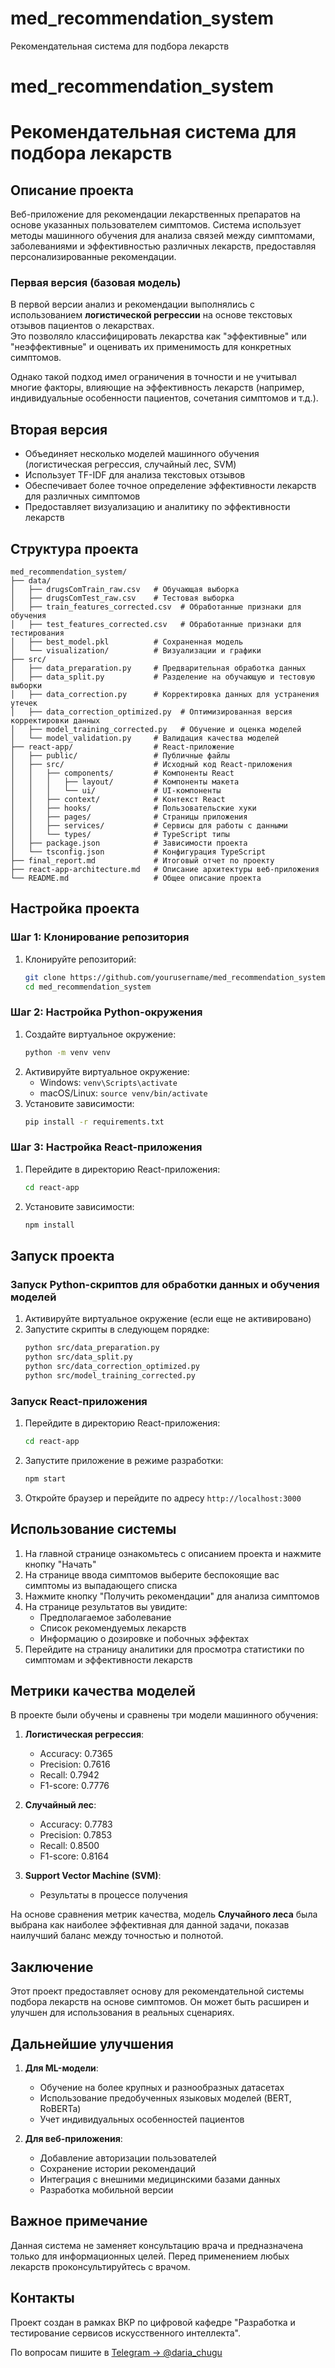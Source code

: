 # med_recommendation_system
Рекомендательная система для подбора лекарств

# med_recommendation_system
# Рекомендательная система для подбора лекарств

## Описание проекта

Веб-приложение для рекомендации лекарственных препаратов на основе указанных пользователем симптомов. Система использует методы машинного обучения для анализа связей между симптомами, заболеваниями и эффективностью различных лекарств, предоставляя персонализированные рекомендации.

### Первая версия (базовая модель)

В первой версии анализ и рекомендации выполнялись с использованием **логистической регрессии** на основе текстовых отзывов пациентов о лекарствах.  
Это позволяло классифицировать лекарства как "эффективные" или "неэффективные" и оценивать их применимость для конкретных симптомов.

Однако такой подход имел ограничения в точности и не учитывал многие факторы, влияющие на эффективность лекарств (например, индивидуальные особенности пациентов, сочетания симптомов и т.д.).

## Вторая версия 
   - Объединяет несколько моделей машинного обучения (логистическая регрессия, случайный лес, SVM)
   - Использует TF-IDF для анализа текстовых отзывов
   - Обеспечивает более точное определение эффективности лекарств для различных симптомов
   - Предоставляет визуализацию и аналитику по эффективности лекарств

## Структура проекта

```
med_recommendation_system/
├── data/
│   ├── drugsComTrain_raw.csv   # Обучающая выборка
│   ├── drugsComTest_raw.csv    # Тестовая выборка
│   ├── train_features_corrected.csv  # Обработанные признаки для обучения
│   ├── test_features_corrected.csv   # Обработанные признаки для тестирования
│   ├── best_model.pkl          # Сохраненная модель
│   └── visualization/          # Визуализации и графики
├── src/
│   ├── data_preparation.py     # Предварительная обработка данных
│   ├── data_split.py           # Разделение на обучающую и тестовую выборки
│   ├── data_correction.py      # Корректировка данных для устранения утечек
│   ├── data_correction_optimized.py  # Оптимизированная версия корректировки данных
│   ├── model_training_corrected.py   # Обучение и оценка моделей
│   └── model_validation.py     # Валидация качества моделей
├── react-app/                  # React-приложение
│   ├── public/                 # Публичные файлы
│   ├── src/                    # Исходный код React-приложения
│   │   ├── components/         # Компоненты React
│   │   │   ├── layout/         # Компоненты макета
│   │   │   └── ui/             # UI-компоненты
│   │   ├── context/            # Контекст React
│   │   ├── hooks/              # Пользовательские хуки
│   │   ├── pages/              # Страницы приложения
│   │   ├── services/           # Сервисы для работы с данными
│   │   └── types/              # TypeScript типы
│   ├── package.json            # Зависимости проекта
│   └── tsconfig.json           # Конфигурация TypeScript
├── final_report.md             # Итоговый отчет по проекту
├── react-app-architecture.md   # Описание архитектуры веб-приложения
└── README.md                   # Общее описание проекта
```

## Настройка проекта

### Шаг 1: Клонирование репозитория

1. Клонируйте репозиторий:
   ```bash
   git clone https://github.com/yourusername/med_recommendation_system.git
   cd med_recommendation_system
   ```

### Шаг 2: Настройка Python-окружения

1. Создайте виртуальное окружение:
   ```bash
   python -m venv venv
   ```
2. Активируйте виртуальное окружение:
   - Windows: `venv\Scripts\activate`
   - macOS/Linux: `source venv/bin/activate`
3. Установите зависимости:
   ```bash
   pip install -r requirements.txt
   ```

### Шаг 3: Настройка React-приложения

1. Перейдите в директорию React-приложения:
   ```bash
   cd react-app
   ```
2. Установите зависимости:
   ```bash
   npm install
   ```

## Запуск проекта

### Запуск Python-скриптов для обработки данных и обучения моделей

1. Активируйте виртуальное окружение (если еще не активировано)
2. Запустите скрипты в следующем порядке:
   ```bash
   python src/data_preparation.py
   python src/data_split.py
   python src/data_correction_optimized.py
   python src/model_training_corrected.py
   ```

### Запуск React-приложения

1. Перейдите в директорию React-приложения:
   ```bash
   cd react-app
   ```
2. Запустите приложение в режиме разработки:
   ```bash
   npm start
   ```
3. Откройте браузер и перейдите по адресу `http://localhost:3000`

## Использование системы

1. На главной странице ознакомьтесь с описанием проекта и нажмите кнопку "Начать"
2. На странице ввода симптомов выберите беспокоящие вас симптомы из выпадающего списка
3. Нажмите кнопку "Получить рекомендации" для анализа симптомов
4. На странице результатов вы увидите:
   - Предполагаемое заболевание
   - Список рекомендуемых лекарств
   - Информацию о дозировке и побочных эффектах
5. Перейдите на страницу аналитики для просмотра статистики по симптомам и эффективности лекарств

## Метрики качества моделей

В проекте были обучены и сравнены три модели машинного обучения:

1. **Логистическая регрессия**:
   - Accuracy: 0.7365
   - Precision: 0.7616
   - Recall: 0.7942
   - F1-score: 0.7776

2. **Случайный лес**:
   - Accuracy: 0.7783
   - Precision: 0.7853
   - Recall: 0.8500
   - F1-score: 0.8164

3. **Support Vector Machine (SVM)**:
   - Результаты в процессе получения

На основе сравнения метрик качества, модель **Случайного леса** была выбрана как наиболее эффективная для данной задачи, показав наилучший баланс между точностью и полнотой.

## Заключение

Этот проект предоставляет основу для рекомендательной системы подбора лекарств на основе симптомов. Он может быть расширен и улучшен для использования в реальных сценариях.

## Дальнейшие улучшения

1. **Для ML-модели**:
   - Обучение на более крупных и разнообразных датасетах
   - Использование предобученных языковых моделей (BERT, RoBERTa)
   - Учет индивидуальных особенностей пациентов

2. **Для веб-приложения**:
   - Добавление авторизации пользователей
   - Сохранение истории рекомендаций
   - Интеграция с внешними медицинскими базами данных
   - Разработка мобильной версии

## Важное примечание

Данная система не заменяет консультацию врача и предназначена только для информационных целей. Перед применением любых лекарств проконсультируйтесь с врачом.

## Контакты

Проект создан в рамках ВКР по цифровой кафедре "Разработка и тестирование сервисов искусственного интеллекта".

По вопросам пишите в [Telegram → @daria_chugu](https://t.me/daria_chugu)

